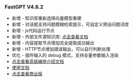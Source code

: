 ### FastGPT V4.8.2

- 新增 - 知识库重新选择向量模型重建
- 新增 - 对话框支持问题模糊检索提示，可自定义预设问题词库
- 新增 - js代码运行节点
- 新增 - 外部文件源知识库: [点击查看文档](https://doc.fastai.site/docs/course/externalfile/)
- 新增 - 内容提取节点增加完全提取成功输出
- 新增 - HTTP节点增加错误输出，可以自行判断处理
- 优化 - 插件输入的 debug 模式，支持全量参数输入渲染
- [点击查看高级编排介绍文档](https://doc.fastgpt.in/docs/workflow/intro)
- [使用文档](https://doc.fastgpt.in/docs/intro/)
- [点击查看商业版](https://doc.fastgpt.in/docs/commercial/)